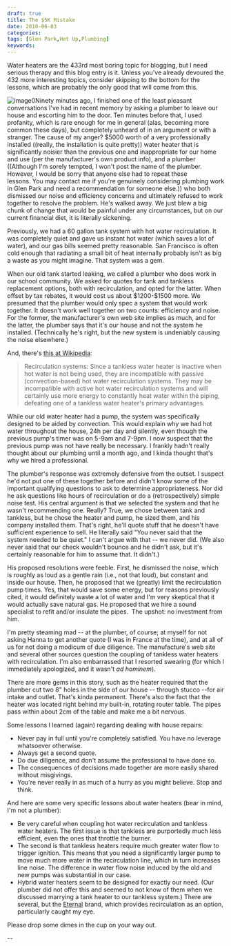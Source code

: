 ```yaml
---
draft: true
title: The $5K Mistake
date: 2010-06-03
categories:
tags: [Glen Park,Het Up,Plumbing]
keywords:
---
```



<div>
Water heaters are the 433rd most boring topic for blogging, but I need
serious therapy and this blog entry is it. Unless you've already
devoured the 432 more interesting topics, consider skipping to the
bottom for the lessons, which are probably the only good that will come
from this.

![image0](http://harts.net/reece/wp-includes/js/tinymce/plugins/wordpress/img/trans.gif)Ninety
minutes ago, I finished one of the least pleasant conversations I've had
in recent memory by asking a plumber to leave our house and escorting
him to the door. Ten minutes before that, I used profanity, which is
rare enough for me in general (alas, becoming more common these days),
but completely unheard of in an argument or with a stranger. The cause
of my anger? \$5000 worth of a very professionally installed ((really,
the installation is quite pretty)) water heater that is significantly
noisier than the previous one and inappropriate for our home and use
(per the manufacturer's own product info), and a plumber ((Although I'm
sorely tempted, I won't post the name of the plumber. However, I would
be sorry that anyone else had to repeat these lessons. You may contact
me if you're genuinely considering plumbing work in Glen Park and need a
recommendation for someone else.)) who both dismissed our noise and
efficiency concerns and ultimately refused to work together to resolve
the problem. He's walked away. We just blew a big chunk of change that
would be painful under any circumstances, but on our current financial
diet, it is literally sickening.

Previously, we had a 60 gallon tank system with hot water recirculation.
It was completely quiet and gave us instant hot water (which saves a lot
of water), and our gas bills seemed pretty reasonable. San Francisco is
often cold enough that radiating a small bit of heat internally probably
isn't as big a waste as you might imagine. That system was a gem.

When our old tank started leaking, we called a plumber who does work in
our school community. We asked for quotes for tank and tankless
replacement options, both with recirculation, and opted for the latter.
When offset by tax rebates, it would cost us about \$1200-\$1500 more.
We presumed that the plumber would only spec a system that would work
together. It doesn't work well together on two counts: efficiency and
noise. For the former, the manufacturer's own web site implies as much,
and for the latter, the plumber says that it's our house and not the
system he installed. (Technically he's right, but the new system is
undeniably causing the noise elsewhere.)

And, there's [this at
Wikipedia](http://en.wikipedia.org/wiki/Water_heating#Disadvantages):

> Recirculation systems: Since a tankless water heater is inactive when
> hot water is not being used, they are incompatible with passive
> (convection-based) hot water recirculation systems. They may be
> incompatible with active hot water recirculation systems and will
> certainly use more energy to constantly heat water within the piping,
> defeating one of a tankless water heater's primary advantages.

While our old water heater had a pump, the system was specifically
designed to be aided by convection. This would explain why we had hot
water throughout the house, 24h per day and silently, even though the
previous pump's timer was on 5-9am and 7-9pm. I now suspect that the
previous pump was not have really be necessary. I frankly hadn't really
thought about our plumbing until a month ago, and I kinda thought that's
why we hired a professional.

The plumber's response was extremely defensive from the outset. I
suspect he'd not put one of these together before and didn't know some
of the important qualifying questions to ask to determine
appropriateness. Nor did he ask questions like hours of recirculation or
do a (retrospectively) simple noise test. His central argument is that
we selected the system and that he wasn't recommending one.
Really? True, we chose between tank and tankless, but he chose the
heater and pump, he sized them, and his company installed them. That's
right, he'll quote stuff that he doesn't have sufficient experience to
sell. He literally said "You never said that the system needed to be
quiet." I can't argue with that -- we never did. (We also never said
that our check wouldn't bounce and he didn't ask, but it's certainly
reasonable for him to assume that. It didn't.)

His proposed resolutions were feeble. First, he dismissed the noise,
which is roughly as loud as a gentle rain (i.e., not that loud), but
constant and inside our house. Then, he proposed that we (greatly) limit
the recirculation pump times. Yes, that would save some energy, but for
reasons previously cited, it would definitely waste a lot of water and
I'm very skeptical that it would actually save natural gas. He proposed
that we hire a sound specialist to refit and/or insulate the pipes.  The
upshot: no investment from him.

I'm pretty steaming mad -- at the plumber, of course; at myself for not
asking Hanna to get another quote (I was in France at the time), and at
all of us for not doing a modicum of due diligence. The manufacture's
web site and several other sources question the coupling of tankless
water heaters with recirculation. I'm also embarrassed that I resorted
swearing (for which I immediately apologized, and it wasn't *ad
hominem*).

There are more gems in this story, such as the heater required that the
plumber cut two 8" holes in the side of our house -- through stucco
--for air intake and outlet. That's kinda permanent. There's also the
fact that the heater was located right behind my built-in, rotating
router table. The pipes pass within about 2cm of the table and make me a
bit nervous.

Some lessons I learned (again) regarding dealing with house repairs:

-   Never pay in full until you're completely satisfied. You have no
    leverage whatsoever otherwise.
-   Always get a second quote.
-   Do due diligence, and don't assume the professional to have done so.
-   The consequences of decisions made together are more easily shared
    without misgivings.
-   You're never really in as much of a hurry as you might believe. Stop
    and think.

And here are some very specific lessons about water heaters (bear in
mind, I'm not a plumber):

-   Be very careful when coupling hot water recirculation and tankless
    water heaters. The first issue is that tankless are purportedly much
    less efficient, even the ones that throttle the burner.
-   The second is that tankless heaters require much greater water flow
    to trigger ignition. This means that you need a significantly larger
    pump to move much more water in the recirculation line, which in
    turn increases line noise. The difference in water flow noise
    induced by the old and new pumps was substantial in our case.
-   Hybrid water heaters seem to be designed for exactly our need. (Our
    plumber did not offer this and seemed to not know of them when we
    discussed marrying a tank heater to our tankless system.) There are
    several, but the [Eternal](﻿http://eternalwaterheater.com/) brand,
    which provides recirculation as an option, particularly caught my
    eye.

Please drop some dimes in the cup on your way out.

--

</div>

